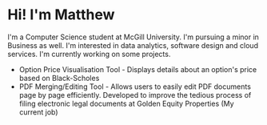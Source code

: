 <h1>Hi! I'm Matthew</h1>

<p>I'm a Computer Science student at McGill University. I'm pursuing a minor in Business as well. I'm interested in data analytics, software design and cloud services. I'm currently working on some projects.</p>
<ul>
<li>Option Price Visualisation Tool - Displays details about an option's price based on Black-Scholes</li>
<li>PDF Merging/Editing Tool - Allows users to easily edit PDF documents page by page efficiently. Developed to improve the tedious process of filing electronic legal documents at Golden Equity Properties (My current job) </li>
